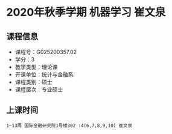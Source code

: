 # 2020年秋季学期 机器学习 崔文泉






## 课程信息

- 课程号：G025200357.02
- 学分：3
- 教学类型：理论课
- 开课单位：统计与金融系
- 课程类别：硕士
- 课程层次：专业硕士

## 上课时间

```
1~13周 国际金融研究院1号楼302 :4(6,7,8,9,10) 崔文泉
```

